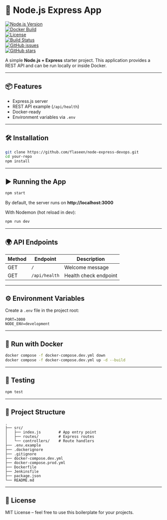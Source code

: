 # 🚀 Node.js Express App  

[![Node.js Version](https://img.shields.io/badge/node-%3E%3D18-brightgreen)](https://nodejs.org)  
[![Docker Build](https://img.shields.io/badge/docker-ready-blue?logo=docker)](https://www.docker.com/)  
[![License](https://img.shields.io/badge/license-MIT-yellow.svg)](LICENSE)  
[![Build Status](https://img.shields.io/github/actions/workflow/status/your-username/your-repo/ci.yml?branch=main)](https://github.com/your-username/your-repo/actions)  
[![GitHub issues](https://img.shields.io/github/issues/your-username/your-repo)](https://github.com/your-username/your-repo/issues)  
[![GitHub stars](https://img.shields.io/github/stars/your-username/your-repo?style=social)](https://github.com/your-username/your-repo/stargazers)  

A simple **Node.js + Express** starter project. This application provides a REST API and can be run locally or inside Docker.  

---

## 📦 Features
- Express.js server
- REST API example (`/api/health`)
- Docker-ready
- Environment variables via `.env`

---

## 🛠️ Installation
```bash
git clone https://github.com/flaseen/node-express-devops.git
cd your-repo
npm install
```

---

## ▶️ Running the App
```bash
npm start
```
By default, the server runs on **http://localhost:3000**  

With Nodemon (hot reload in dev):  
```bash
npm run dev
```

---

## 🌍 API Endpoints

| Method | Endpoint       | Description           |
|--------|---------------|-----------------------|
| GET    | `/`           | Welcome message       |
| GET    | `/api/health` | Health check endpoint |

---

## ⚙️ Environment Variables
Create a `.env` file in the project root:  
```env
PORT=3000
NODE_ENV=development
```

---

## 🐳 Run with Docker
```bash
docker compose -f docker-compose.dev.yml down
docker compose -f docker-compose.dev.yml up -d --build
```

---

## 🧪 Testing
```bash
npm test
```

---

## 📂 Project Structure
```
.
├── src/
│   ├── index.js        # App entry point
│   ├── routes/         # Express routes
│   └── controllers/    # Route handlers
├── .env.example
├── .dockerignore
├── .gitignore
├── docker-compose.dev.yml
├── docker-compose.prod.yml
├── Dockerfile
├── Jenkinsfile
├── package.json
└── README.md
```

---

## 📜 License
MIT License – feel free to use this boilerplate for your projects.  